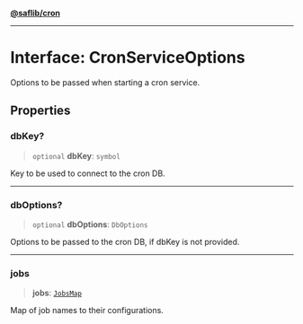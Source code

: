 [**@saflib/cron**](../index.md)

---

# Interface: CronServiceOptions

Options to be passed when starting a cron service.

## Properties

### dbKey?

> `optional` **dbKey**: `symbol`

Key to be used to connect to the cron DB.

---

### dbOptions?

> `optional` **dbOptions**: `DbOptions`

Options to be passed to the cron DB, if dbKey is not provided.

---

### jobs

> **jobs**: [`JobsMap`](../type-aliases/JobsMap.md)

Map of job names to their configurations.
